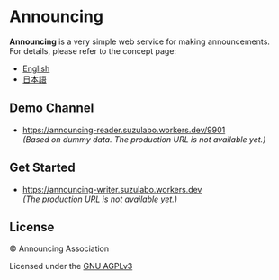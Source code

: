 # Announcing

**Announcing** is a very simple web service for making announcements.  
For details, please refer to the concept page:

- [English](docs/concept_en.md)
- [日本語](docs/concept_ja.md)

## Demo Channel

- https://announcing-reader.suzulabo.workers.dev/9901  
  _(Based on dummy data. The production URL is not available yet.)_

## Get Started

- https://announcing-writer.suzulabo.workers.dev  
  _(The production URL is not available yet.)_

## License

© Announcing Association

Licensed under the [GNU AGPLv3](https://www.gnu.org/licenses/agpl-3.0.html)
